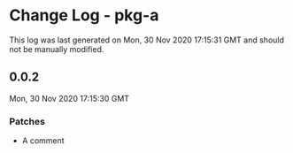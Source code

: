 # Change Log - pkg-a

This log was last generated on Mon, 30 Nov 2020 17:15:31 GMT and should not be manually modified.

## 0.0.2
Mon, 30 Nov 2020 17:15:30 GMT

### Patches

- A comment

